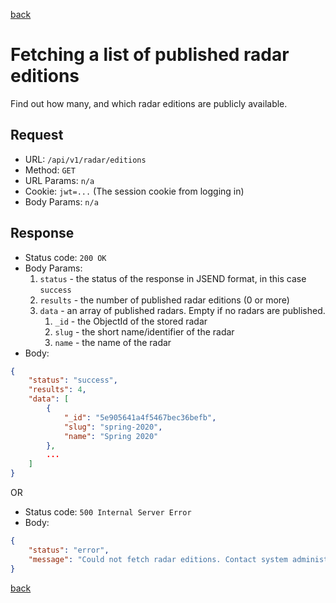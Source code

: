 [back](../api.md)

# Fetching a list of published radar editions

Find out how many, and which radar editions are publicly available.

## Request

* URL: `/api/v1/radar/editions`
* Method: `GET`
* URL Params: `n/a`
* Cookie: `jwt=...` (The session cookie from logging in)
* Body Params: `n/a`

## Response

* Status code: `200 OK`
* Body Params:
    1. `status` - the status of the response in JSEND format, in this case `success`
    1. `results` - the number of published radar editions (0 or more)
    1. `data` - an array of published radars. Empty if no radars are published. 
        1. `_id` - the ObjectId of the stored radar
        1. `slug` - the short name/identifier of the radar
        1. `name` - the name of the radar
* Body: 
```json
{
    "status": "success",
    "results": 4,
    "data": [
        {
            "_id": "5e905641a4f5467bec36befb",
            "slug": "spring-2020",
            "name": "Spring 2020"
        },
        ...
    ]
}
```

OR

* Status code: `500 Internal Server Error`
* Body: 
```json
{
    "status": "error",
    "message": "Could not fetch radar editions. Contact system administrator."
}
```

[back](../api.md)
